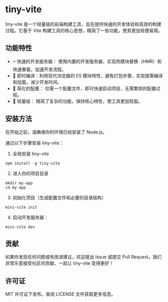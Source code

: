 # tiny-vite

tiny-vite 是一个轻量级的前端构建工具，旨在提供快速的开发体验和高效的构建过程。它基于 Vite 构建工具的核心思想，精简了一些功能，使其更加轻便易用。

## 功能特性

- ⚡️ 快速的开发服务器： 使用内置的开发服务器，实现热模块替换（HMR）和快速重载，加速开发流程。
- 🚀 即时编译：利用现代浏览器的 ES 模块特性，避免打包步骤，实现按需编译和加载，减少开发时间。
- 📝 简化的配置： 仅需一个配置文件，即可快速启动项目，无需繁琐的配置过程。
- 🎉 轻量级： 精简了复杂的功能，保持核心特性，使工具更加轻盈。

## 安装方法

在开始之前，请确保你的环境已经安装了 Node.js。

通过以下步骤安装 tiny-vite：

1. 全局安装 tiny-vite

```shell
npm install -g tiny-vite
```

2. 进入你的项目目录

```shell
mkdir my-app
cd my-app
```

3. 初始化项目（生成配置文件和必要的目录结构）

```shell
mini-vite init
```

4. 启动开发服务器：

```shell
mini-vite dev
```

## 贡献

如果你发现任何问题或有改进建议，欢迎提出 Issue 或提交 Pull Request。我们非常乐意接受社区的贡献，一起让 tiny-vite 变得更好！

## 许可证

MIT 许可证下发布。查阅 LICENSE 文件获取更多信息。

